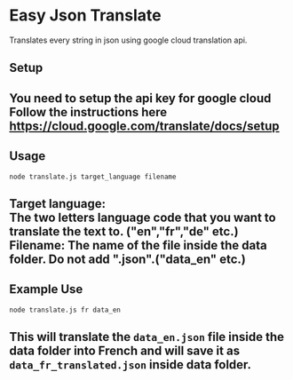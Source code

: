 # Easy Json Translate
Translates every string in json using google cloud translation api.
## Setup
You need to setup the api key for google cloud  
Follow the instructions here https://cloud.google.com/translate/docs/setup
---
## Usage
```
node translate.js target_language filename
```
Target language:  
The two letters language code that you want to translate the text to. ("en","fr","de" etc.)
Filename:
The name of the file inside the **data** folder. Do not add ".json".("data_en" etc.)
---
## Example Use
```
node translate.js fr data_en
```
This will translate the `data_en.json` file inside the data folder into French and will save it as `data_fr_translated.json` inside data folder.
---
